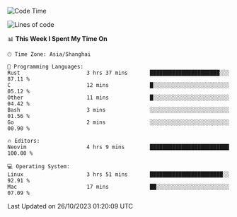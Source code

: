 <!--START_SECTION:waka-->
![Code Time](http://img.shields.io/badge/Code%20Time-1%2C641%20hrs%2042%20mins-blue)

![Lines of code](https://img.shields.io/badge/From%20Hello%20World%20I%27ve%20Written-288.5%20thousand%20lines%20of%20code-blue)

📊 **This Week I Spent My Time On** 

```text
🕑︎ Time Zone: Asia/Shanghai

💬 Programming Languages: 
Rust                     3 hrs 37 mins       ██████████████████████░░░   87.11 % 
C                        12 mins             █░░░░░░░░░░░░░░░░░░░░░░░░   05.12 % 
Other                    11 mins             █░░░░░░░░░░░░░░░░░░░░░░░░   04.42 % 
Bash                     3 mins              ░░░░░░░░░░░░░░░░░░░░░░░░░   01.56 % 
Go                       2 mins              ░░░░░░░░░░░░░░░░░░░░░░░░░   00.90 % 

🔥 Editors: 
Neovim                   4 hrs 9 mins        █████████████████████████   100.00 % 

💻 Operating System: 
Linux                    3 hrs 51 mins       ███████████████████████░░   92.91 % 
Mac                      17 mins             ██░░░░░░░░░░░░░░░░░░░░░░░   07.09 % 
```


 Last Updated on 26/10/2023 01:20:09 UTC
<!--END_SECTION:waka-->
